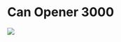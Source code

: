 # Can Opener 3000

<img src="https://user-images.githubusercontent.com/1938145/44883438-1f445580-ac85-11e8-94b9-02270e0ac90d.jpg">
